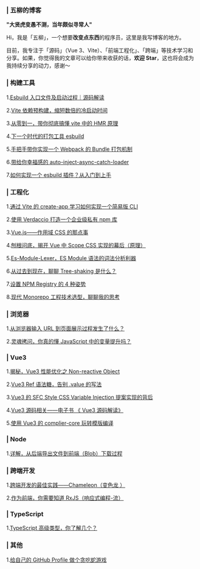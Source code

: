 ### | 五柳的博客

**"大贤虎变愚不测，当年颇似寻常人"**

Hi，我是「五柳」，一个想要**改变点东西**的程序员，这里是我写博客的地方。

目前，我专注于「源码」（Vue 3、Vite）、「前端工程化」、「跨端」等技术学习和分享。如果，你觉得我的文章可以给你带来收获的话，**欢迎 Star**，这也将会成为我持续分享的动力，感谢～

### | 构建工具

1.[Esbuild 入口文件及启动过程｜源码解读](https://github.com/WJCHumble/Blog/issues/29)

2.[Vite 依赖预构建，缩短数倍的冷启动时间](https://github.com/WJCHumble/Blog/issues/11)

3.[从零到一，带你彻底搞懂 vite 中的 HMR 原理](https://github.com/WJCHumble/Blog/issues/19)

4.[下一个时代的打包工具 esbuild](https://github.com/WJCHumble/Blog/issues/14)

5.[手把手带你实现一个 Webpack 的 Bundle 打包机制](https://github.com/WJCHumble/Blog/issues/15)

6.[带给你幸福感的 auto-inject-async-catch-loader](https://github.com/WJCHumble/Blog/issues/12)

7.[如何实现一个 esbuild 插件？从入门到上手](https://github.com/WJCHumble/Blog/issues/26)

### | 工程化

1.[通过 Vite 的 create-app 学习如何实现一个简易版 CLI ](https://github.com/WJCHumble/Blog/issues/13)

2.[使用 Verdaccio 打造一个企业级私有 npm 库](https://github.com/WJCHumble/Blog/issues/22)

3.[Vue.js——作用域 CSS 的那点事](https://github.com/WJCHumble/Blog/issues/25)

4.[刨根问底，揭开 Vue 中 Scope CSS 实现的幕后（原理）](https://github.com/WJCHumble/Blog/issues/23)

5.[Es-Module-Lexer，ES Module 语法的词法分析利器](https://github.com/WJCHumble/Blog/issues/27)

6.[从过去到现在，聊聊 Tree-shaking 是什么？](https://github.com/WJCHumble/Blog/issues/32)

7.[设置 NPM Registry 的 4 种姿势](https://github.com/WJCHumble/Blog/issues/34)

8.[现代 Monorepo 工程技术选型，聊聊我的思考](https://github.com/WJCHumble/Blog/issues)

### | 浏览器

1.[从浏览器输入 URL 到页面展示过程发生了什么？](https://github.com/WJCHumble/Blog/issues/3)

2.[灵魂拷问，你真的懂 JavaScript 中的变量提升吗？](https://github.com/WJCHumble/Blog/issues/17)

### | Vue3

1.[揭秘，Vue3 性能优化之 Non-reactive Object](https://github.com/WJCHumble/Blog/issues/36)

2.[Vue3 Ref 语法糖，告别 .value 的写法](https://github.com/WJCHumble/Blog/issues/33)

3.[Vue3 的 SFC Style CSS Variable Injection 提案实现的背后 ](https://github.com/WJCHumble/Blog/issues/30)

4.[Vue3 源码相关——电子书 《 Vue3 源码解读》 ](https://wjchumble.github.io/explain-vue3.0/)

5.[使用 Vue3 的 complier-core 玩转模版编译 ](https://github.com/WJCHumble/Blog/issues/18)

### | Node

1.[详解，从后端导出文件到前端（Blob）下载过程](https://github.com/WJCHumble/Blog/issues/20)

### | 跨端开发

1.[跨端开发的最佳实践——Chameleon（变色龙 ）](https://github.com/WJCHumble/Blog/issues/16)

2.[作为前端，你需要知道 RxJS（响应式编程-流）](https://github.com/WJCHumble/Blog/issues/24)

### | TypeScript

1.[TypeScript 高级类型，你了解几个？](https://github.com/WJCHumble/Blog/issues/21)

### | 其他

1.[给自己的 GitHub Profile 做个贪吃蛇游戏](https://github.com/WJCHumble/Blog/issues/31)
